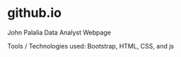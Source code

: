 # github.io
John Palalia Data Analyst Webpage

Tools / Technologies used: Bootstrap, HTML, CSS, and js
